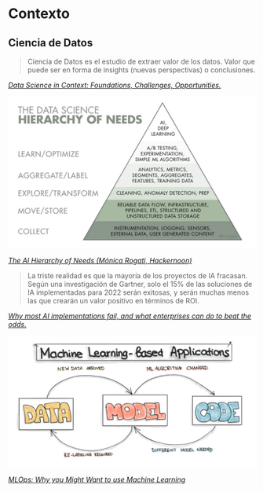 # Contexto

## Ciencia de Datos

> Ciencia de Datos es el estudio de extraer valor de los datos. Valor que puede ser en forma de insights (nuevas perspectivas) o conclusiones.

*[Data Science in Context: Foundations, Challenges, Opportunities.](https://datascienceincontext.com/)*

<img src="../assets/images/piramidePNG.PNG" alt="piramide" width="600"/>

*[The AI Hierarchy of Needs (Mónica Rogati, Hackernoon)​](https://hackernoon.com/the-ai-hierarchy-of-needs-18f111fcc007)*

> La triste realidad es que la mayoría de los proyectos de IA fracasan. Según una investigación de Gartner, solo el 15% de las soluciones de IA implementadas para 2022 serán exitosas, y serán muchas menos las que crearán un valor positivo en términos de ROI.

*[Why most AI implementations fail, and what enterprises can do to beat the odds​.](https://venturebeat.com/ai/why-most-ai-implementations-fail-and-what-enterprises-can-do-to-beat-the-odds/)*

<img src="../assets/images/mlops.PNG" alt="mlops" width="600"/>

*[MLOps: Why you Might Want to use Machine Learning](https://ml-ops.org/content/motivation)*